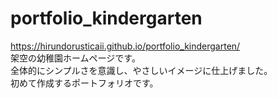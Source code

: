 # portfolio_kindergarten
https://hirundorusticaii.github.io/portfolio_kindergarten/
<br>架空の幼稚園ホームページです。
<br>全体的にシンプルさを意識し、やさしいイメージに仕上げました。
<br>初めて作成するポートフォリオです。
